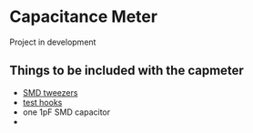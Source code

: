 Capacitance Meter
=================
Project in development

Things to be included with the capmeter
---------------------------------------
- <a href="http://www.ebay.com/itm/SE-N-SMD-Inductor-Test-Clip-Probe-Tweezers-for-Resistor-Multimeter-Capacitor-/111412611628">SMD tweezers</a>  
- <a href="http://www.ebay.com/itm/1Pair-For-Multimeter-Test-Equipment-Banana-Plug-To-Test-Hook-Clip-Probe-Cable-/311330430002">test hooks</a>
- one 1pF SMD capacitor
- 

